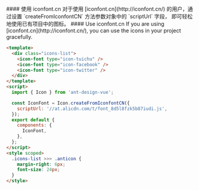 <cn>
#### 使用 iconfont.cn
对于使用 [iconfont.cn](http://iconfont.cn/) 的用户，通过设置 `createFromIconfontCN` 方法参数对象中的 `scriptUrl` 字段， 即可轻松地使用已有项目中的图标。
</cn>

<us>
#### Use iconfont.cn
If you are using [iconfont.cn](http://iconfont.cn/), you can use the icons in your project gracefully.
</us>

```html
<template>
  <div class="icons-list">
    <icon-font type="icon-tuichu" />
    <icon-font type="icon-facebook" />
    <icon-font type="icon-twitter" />
  </div>
</template>
<script>
  import { Icon } from 'ant-design-vue';

  const IconFont = Icon.createFromIconfontCN({
    scriptUrl: '//at.alicdn.com/t/font_8d5l8fzk5b87iudi.js',
  });
  export default {
    components: {
      IconFont,
    },
  };
</script>
<style scoped>
  .icons-list >>> .anticon {
    margin-right: 6px;
    font-size: 24px;
  }
</style>
```
